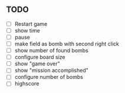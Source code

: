 ## TODO

- [ ] Restart game
- [ ] show time
- [ ] pause
- [ ] make field as bomb with second right click
- [ ] show number of found bombs
- [ ] configure board size
- [ ] show "game over"
- [ ] show "mission accomplished"
- [ ] configure number of bombs
- [ ] highscore
